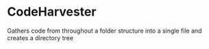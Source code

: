 # CodeHarvester
Gathers code from throughout a folder structure into a single file and creates a directory tree

